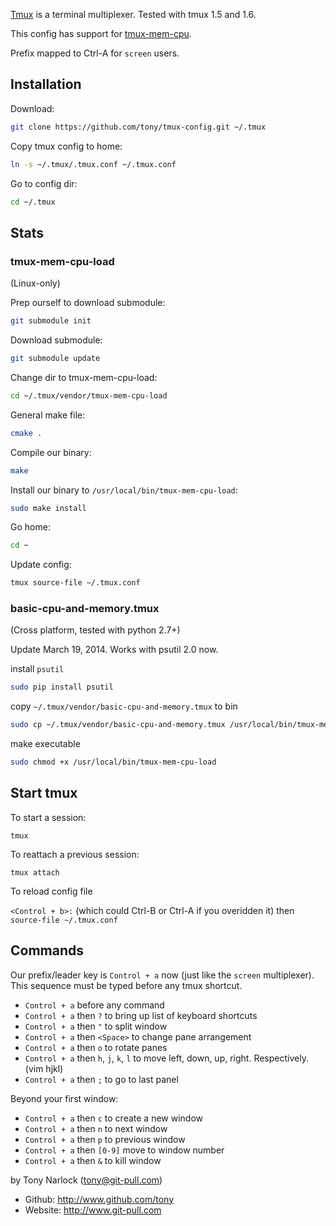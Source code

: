 [Tmux](http://tmux.sourceforge.net/) is a terminal multiplexer. Tested with tmux 1.5 and 1.6.

This config has support for [tmux-mem-cpu](http://github.com/thewtex/tmux-mem-cpu-load).

Prefix mapped to Ctrl-A for `screen` users.

Installation
------------

  Download:

```bash
git clone https://github.com/tony/tmux-config.git ~/.tmux
```

  Copy tmux config to home:

```bash
ln -s ~/.tmux/.tmux.conf ~/.tmux.conf
```

  Go to config dir:

```bash
cd ~/.tmux
```

Stats
-----

### tmux-mem-cpu-load

(Linux-only)

  Prep ourself to download submodule:

```bash
git submodule init
```

  Download submodule:

```bash
git submodule update
```

  Change dir to tmux-mem-cpu-load:

```bash
cd ~/.tmux/vendor/tmux-mem-cpu-load
```

  General make file:

```bash
cmake .
```

  Compile our binary:

```bash
make
```

  Install our binary to `/usr/local/bin/tmux-mem-cpu-load`:

```bash
sudo make install
```

  Go home:

```bash
cd ~
```

  Update config:

```bash
tmux source-file ~/.tmux.conf
```

### basic-cpu-and-memory.tmux

(Cross platform, tested with python 2.7+)

Update March 19, 2014. Works with psutil 2.0 now.

  install ``psutil``

```bash
sudo pip install psutil
```

  copy ``~/.tmux/vendor/basic-cpu-and-memory.tmux`` to bin

```bash
sudo cp ~/.tmux/vendor/basic-cpu-and-memory.tmux /usr/local/bin/tmux-mem-cpu-load
```

  make executable

```bash
sudo chmod +x /usr/local/bin/tmux-mem-cpu-load
```

Start tmux
----------

  To start a session:

  `tmux`

  To reattach a previous session:

  `tmux attach`

  To reload config file

  `<Control + b>:` (which could Ctrl-B or Ctrl-A if you overidden it) then `source-file ~/.tmux.conf`

Commands
--------

  Our prefix/leader key is `Control + a` now (just like the `screen` multiplexer). This sequence must be typed before any tmux shortcut.

  * `Control + a` before any command
  * `Control + a` then `?` to bring up list of keyboard shortcuts
  * `Control + a` then `"` to split window
  * `Control + a` then `<Space>` to change pane arrangement
  * `Control + a` then `o` to rotate panes
  * `Control + a` then `h`, `j`, `k`, `l` to move left, down, up, right. Respectively. (vim hjkl)
  * `Control + a` then `;` to go to last panel

  Beyond your first window:

  * `Control + a` then `c` to create a new window
  * `Control + a` then `n` to next window
  * `Control + a` then `p` to previous window
  * `Control + a` then `[0-9]` move to window number
  * `Control + a` then `&` to kill window


by Tony Narlock (tony@git-pull.com)

* Github: http://www.github.com/tony
* Website: http://www.git-pull.com
